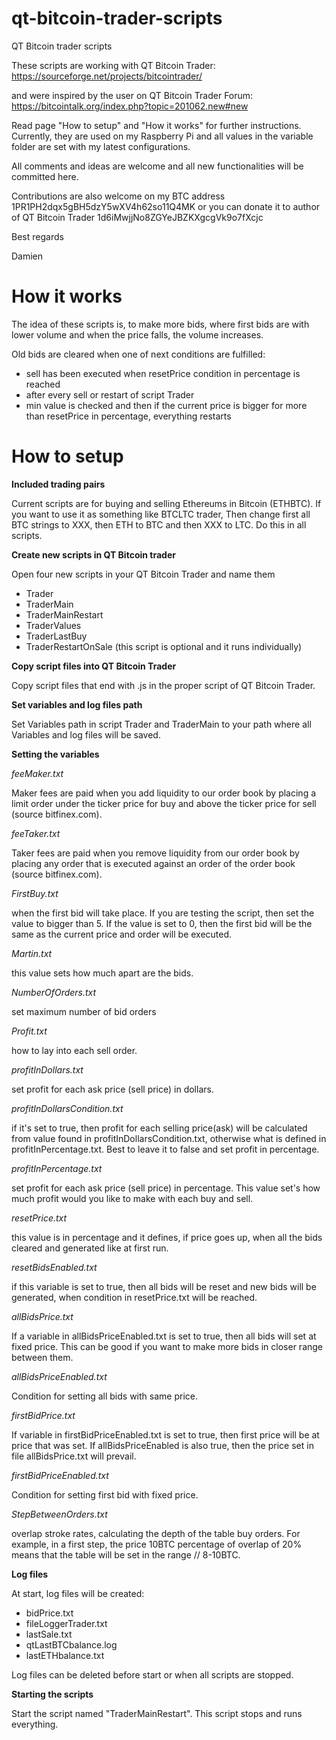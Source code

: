 # qt-bitcoin-trader-scripts



QT Bitcoin trader scripts

These scripts are working with QT Bitcoin Trader: https://sourceforge.net/projects/bitcointrader/

and were inspired by the user on QT Bitcoin Trader Forum: https://bitcointalk.org/index.php?topic=201062.new#new

Read page "How to setup" and "How it works" for further instructions. Currently, they are used on my Raspberry Pi and all values in the variable folder are set with my latest configurations.

All comments and ideas are welcome and all new functionalities will be committed here.

Contributions are also welcome on my BTC address 1PR1PH2dqx5gBH5dzY5wXV4h62so11Q4MK or you can donate it to author of QT Bitcoin Trader 1d6iMwjjNo8ZGYeJBZKXgcgVk9o7fXcjc

Best regards

Damien


# How it works


The idea of these scripts is, to make more bids, where first bids are with lower volume and when the price falls, the volume increases.

Old bids are cleared when one of next conditions are fulfilled:

- sell has been executed when resetPrice condition in percentage is reached
- after every sell or restart of script Trader
- min value is checked and then if the current price is bigger for more than resetPrice in percentage, everything restarts

# How to setup

**Included trading pairs**

Current scripts are for buying and selling Ethereums in Bitcoin (ETHBTC). If you want to use it as something like BTCLTC trader, Then change first all BTC strings to XXX, then ETH to BTC and then XXX to LTC. Do this in all scripts.

**Create new scripts in QT Bitcoin trader**

Open four new scripts in your QT Bitcoin Trader and name them


- Trader
- TraderMain
- TraderMainRestart
- TraderValues
- TraderLastBuy
- TraderRestartOnSale (this script is optional and it runs individually)

**Copy script files into QT Bitcoin Trader**

Copy script files that end with .js in the proper script of QT Bitcoin Trader.

**Set variables and log files path**

Set Variables path in script Trader and TraderMain to your path where all Variables and log files will be saved.

**Setting the variables**

_feeMaker.txt_


Maker fees are paid when you add liquidity to our order book by placing a limit order under the ticker price for buy and above the ticker price for sell (source bitfinex.com).


_feeTaker.txt_


Taker fees are paid when you remove liquidity from our order book by placing any order that is executed against an order of the order book (source bitfinex.com).


_FirstBuy.txt_


when the first bid will take place. If you are testing the script, then set the value to bigger than 5. If the value is set to 0, then the first bid will be the same as the current price and order will be executed.


_Martin.txt_


this value sets how much apart are the bids.


_NumberOfOrders.txt_


set maximum number of bid orders


_Profit.txt_


how to lay into each sell order.


_profitInDollars.txt_


set profit for each ask price (sell price) in dollars.


_profitInDollarsCondition.txt_


if it's set to true, then profit for each selling price(ask) will be calculated from value found in profitInDollarsCondition.txt, otherwise what is defined in profitInPercentage.txt. Best to leave it to false and set profit in percentage.


_profitInPercentage.txt_


set profit for each ask price (sell price) in percentage. This value set's how much profit would you like to make with each buy and sell.


_resetPrice.txt_


this value is in percentage and it defines, if price goes up, when all the bids cleared and generated like at first run.

_resetBidsEnabled.txt_

if this variable is set to true, then all bids will be reset and new bids will be generated, when condition in resetPrice.txt will be reached.

_allBidsPrice.txt_

If a variable in allBidsPriceEnabled.txt is set to true, then all bids will set at fixed price. This can be good if you want to make more bids in closer range between them.

_allBidsPriceEnabled.txt_

Condition for setting all bids with same price.

_firstBidPrice.txt_

If variable in firstBidPriceEnabled.txt is set to true, then first price will be at price that was set. If allBidsPriceEnabled is also true, then the price set in file allBidsPrice.txt will prevail.

_firstBidPriceEnabled.txt_

Condition for setting first bid with fixed price.

_StepBetweenOrders.txt_


overlap stroke rates, calculating the depth of the table buy orders.  For example, in a first step, the price 10BTC percentage of overlap of 20% means that the table will be set in the range // 8-10BTC.


**Log files**

At start, log files will be created:


* bidPrice.txt
* fileLoggerTrader.txt
* lastSale.txt
* qtLastBTCbalance.log
* lastETHbalance.txt


Log files can be deleted before start or when all scripts are stopped.

**Starting the scripts**

Start the script named "TraderMainRestart". This script stops and runs everything.
